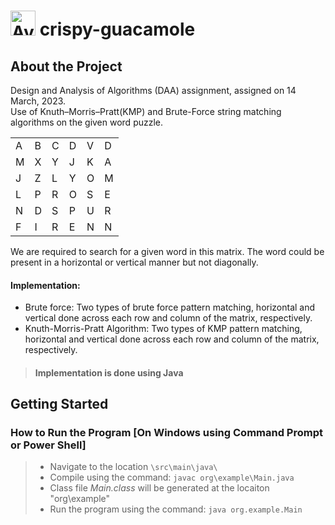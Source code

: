 # <img src="https://cdn-icons-png.flaticon.com/512/2079/2079291.png" alt="Avocardo Image" height="40px" width="40px"/>  crispy-guacamole


## About the Project

Design and Analysis of Algorithms (DAA) assignment, assigned on 14 March, 2023.  
Use of Knuth–Morris–Pratt(KMP) and Brute-Force string matching algorithms on the given word puzzle.

|   |   |   |   |   |   |
|---|---|---|---|---|---|
| A | B | C | D | V | D |
| M | X | Y | J | K | A |
| J | Z | L | Y | O | M |
| L | P | R | O | S | E |
| N | D | S | P | U | R | 
| F | I | R | E | N | N |


We are required to search for a given word in this matrix.
The word could be present in a horizontal or vertical manner but not diagonally.

#### Implementation:
* Brute force: Two types of brute force pattern matching, horizontal and vertical done across each row and column of the matrix, respectively.
* Knuth-Morris-Pratt Algorithm: Two types of KMP pattern matching, horizontal and vertical done across each row and column of the matrix, respectively.

> #### Implementation is done using Java

## Getting Started

### How to Run the Program [On Windows using Command Prompt or Power Shell]
> - Navigate to the location ```\src\main\java\```
> - Compile using the command: ```javac org\example\Main.java``` 
> - Class file _Main.class_ will be generated at the locaiton "org\example\"
> - Run the program using the command: ```java org.example.Main```

